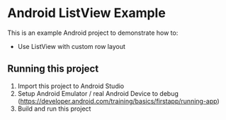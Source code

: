 # Android ListView Example

This is an example Android project to demonstrate how to:

- Use ListView with custom row layout

## Running this project

1. Import this project to Android Studio
2. Setup Android Emulator / real Android Device to debug (https://developer.android.com/training/basics/firstapp/running-app)
3. Build and run this project
